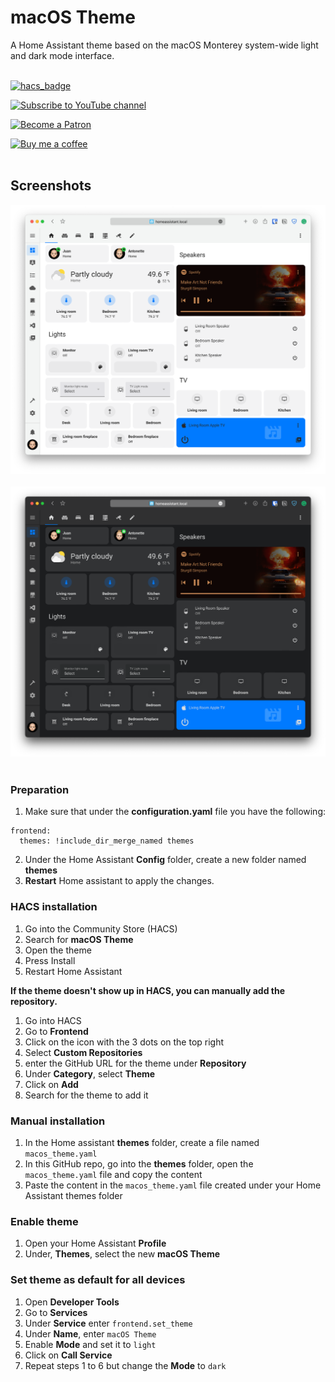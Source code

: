 # macOS Theme

A Home Assistant theme based on the macOS Monterey system-wide light and dark mode interface. 
<br />
<br />

[![hacs_badge](https://img.shields.io/badge/HACS-Default-orange.svg?style=for-the-badge)](https://github.com/custom-components/hacs)


[![Subscribe to YouTube channel][youtube-sub-shield]][youtubesubscribe]

[![Become a Patron][become-a-patron-shield]][becomeapatron]

[![Buy me a coffee][buymeacoffee-shield]][buymeacoffee]
<br />
<br />

## Screenshots

![macOS Light Mode](https://raw.githubusercontent.com/JuanMTech/macOS-Theme/master/images/mac0S_Light.png)<br />
<br />
![macOS Dark Mode](https://raw.githubusercontent.com/JuanMTech/macOS-Theme/master/images/macOS_Dark.png)<br />
<br />

### Preparation
1. Make sure that under the **configuration.yaml** file you have the following:

```
frontend:
  themes: !include_dir_merge_named themes
```

2. Under the Home Assistant **Config** folder, create a new folder named **themes**
3. **Restart** Home assistant to apply the changes. 

### HACS installation
1. Go into the Community Store (HACS)
2. Search for **macOS Theme**
3. Open the theme
4. Press Install
5. Restart Home Assistant

**If the theme doesn't show up in HACS, you can manually add the repository.**

1. Go into HACS
2. Go to **Frontend**
3. Click on the icon with the 3 dots on the top right
4. Select **Custom Repositories**
5. enter the GitHub URL for the theme under **Repository**
6. Under **Category**, select **Theme**
7. Click on **Add**
8. Search for the theme to add it

### Manual installation
1. In the Home assistant **themes** folder, create a file named `macos_theme.yaml`
2. In this GitHub repo, go into the **themes** folder, open the `macos_theme.yaml` file and copy the content
3. Paste the content in the `macos_theme.yaml` file created under your Home Assistant themes folder

### Enable theme
1. Open your Home Assistant **Profile**
2. Under, **Themes**, select the new **macOS Theme**

### Set theme as default for all devices
1. Open **Developer Tools**
2. Go to **Services**
3. Under **Service** enter `frontend.set_theme`
4. Under **Name**, enter `macOS Theme`
5. Enable **Mode** and set it to `light`
6. Click on **Call Service**
7. Repeat steps 1 to 6 but change the **Mode** to `dark` 



[buymeacoffee-shield]: https://i.imgur.com/Hzn2rM8.png
[buymeacoffee]: https://www.buymeacoffee.com/JuanMTech
[become-a-patron-shield]: https://i.imgur.com/U9BjCfc.png
[becomeapatron]: https://www.patreon.com/JuanMTech
[youtube-sub-shield]: https://i.imgur.com/6TAqHgi.png
[youtubesubscribe]: https://www.youtube.com/c/JuanMTech?sub_confirmation=1
